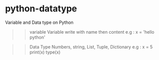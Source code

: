 # python-datatype
Variable and Data type on Python

>> variable
   Variable write with name then content
   e.g : x = 'hello python'

>> Data Type
   Numbers, string, List, Tuple, Dictionary
   e.g : x = 5
         print(x)
         type(x)
